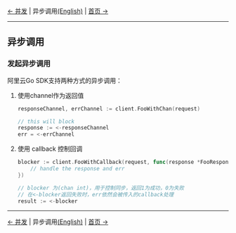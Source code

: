 [← 并发](7-Concurrent-CN.md) | 异步调用[(English)](8-Asynchronous-EN.md) | [首页 →](../README_zh.md)
***
## 异步调用

### 发起异步调用
阿里云Go SDK支持两种方式的异步调用：

1. 使用channel作为返回值
    ```go
    responseChannel, errChannel := client.FooWithChan(request)

    // this will block
    response := <-responseChannel
    err = <-errChannel
    ```

2. 使用 callback 控制回调

    ```go
    blocker := client.FooWithCallback(request, func(response *FooResponse, err error) {
        // handle the response and err
    })

    // blocker 为(chan int)，用于控制同步，返回1为成功，0为失败
    // 在<-blocker返回失败时，err依然会被传入的callback处理
    result := <-blocker
    ```

***
[← 并发](7-Concurrent-CN.md) | 异步调用[(English)](8-Asynchronous-EN.md) | [首页 →](../README_zh.md)
